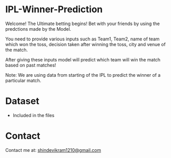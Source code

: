# IPL-Winner-Prediction
Welcome!
The Ultimate betting begins! Bet with your friends by using the predctions made by the Model.


You need to provide various inputs such as Team1, Team2, name of team which won the toss, decision taken after winning the toss, city and venue of the match.

After giving these inputs model will predict which team will win the match based on past matches!

Note: We are using data from starting of the IPL to predict the winner of a particular match.

# Dataset
- Included in the files

# Contact
Contact me at: shindevikram1210@gmail.com
